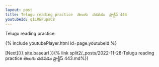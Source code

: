 ```yaml
---
layout: post
title: Telugu reading practice  తెలుగు  చదవడం  ప్రాక్టీస్ 444
youtubeId: q1LREPupsC8
---
```

 
 
Telugu reading practice
 
 
 
 
 


{% include youtubePlayer.html id=page.youtubeId %}
 
[Next]({{ site.baseurl }}{% link  split2/_posts/2022-11-28-Telugu reading practice  తెలుగు  చదవడం  ప్రాక్టీస్ 443.md%})
 
